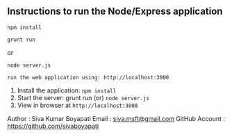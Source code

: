 
## Instructions to run the Node/Express application

```shell
npm install
```
```shell
grunt run
```
or
```shell
node server.js
 ```
```shell
run the web application using: http://localhost:3000
 ```


1. Install the application: `npm install`
2. Start the server:  grunt run (or)    `node server.js`
3. View in browser at `http://localhost:3000`

Author : Siva Kumar Boyapati
Email  : siva.msft@gmail.com
GitHub Account : https://github.com/sivaboyapati

